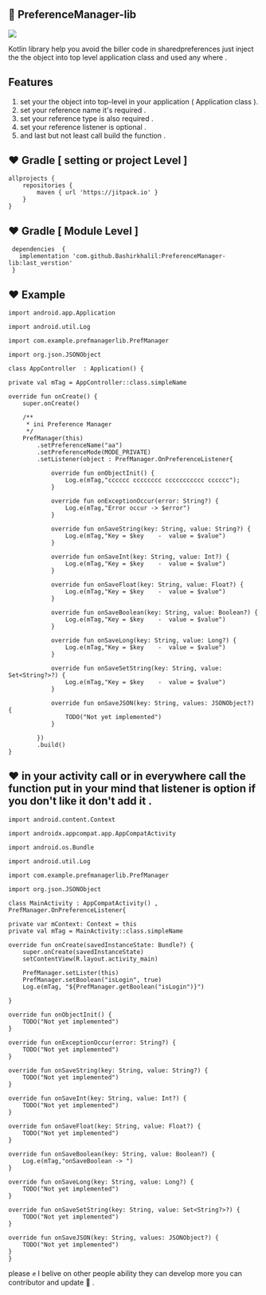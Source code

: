 ## :slightly_smiling_face:  PreferenceManager-lib 

[![](https://jitpack.io/v/Bashirkhalil/PreferenceManager-lib.svg)](https://jitpack.io/#Bashirkhalil/PreferenceManager-lib)

Kotlin library help you avoid the biller code in sharedpreferences  just inject the the object into top level application class and used any where . 


## Features 

1. set your the object into top-level in your application ( Application class ).
2. set your reference name it's required  .
3. set your reference type is also required .
4. set your reference listener is optional  .
5. and last but not least call build the function   .



	
	
##  :heart: Gradle [ setting or project  Level ]


	allprojects {
		repositories {
			maven { url 'https://jitpack.io' }
		}
	}

## :heart: Gradle [   Module Level ]
	
	
     dependencies  {
       implementation 'com.github.Bashirkhalil:PreferenceManager-lib:last_verstion'
     }
	

## :heart: Example 


    import android.app.Application
   
    import android.util.Log

    import com.example.prefmanagerlib.PrefManager

    import org.json.JSONObject

    class AppController  : Application() {

    private val mTag = AppController::class.simpleName

    override fun onCreate() {
        super.onCreate()

        /**
         * ini Preference Manager
         */
        PrefManager(this)
            .setPreferenceName("aa")
            .setPreferenceMode(MODE_PRIVATE)
            .setListener(object : PrefManager.OnPreferenceListener{

                override fun onObjectInit() {
                    Log.e(mTag,"cccccc cccccccc ccccccccccc cccccc");
                }

                override fun onExceptionOccur(error: String?) {
                    Log.e(mTag,"Error occur -> $error")
                }

                override fun onSaveString(key: String, value: String?) {
                    Log.e(mTag,"Key = $key    -  value = $value")
                }

                override fun onSaveInt(key: String, value: Int?) {
                    Log.e(mTag,"Key = $key    -  value = $value")
                }

                override fun onSaveFloat(key: String, value: Float?) {
                    Log.e(mTag,"Key = $key    -  value = $value")
                }

                override fun onSaveBoolean(key: String, value: Boolean?) {
                    Log.e(mTag,"Key = $key    -  value = $value")
                }

                override fun onSaveLong(key: String, value: Long?) {
                    Log.e(mTag,"Key = $key    -  value = $value")
                }

                override fun onSaveSetString(key: String, value: Set<String?>?) {
                    Log.e(mTag,"Key = $key    -  value = $value")
                }

                override fun onSaveJSON(key: String, values: JSONObject?) {
                    TODO("Not yet implemented")
                }

            })
            .build()
    }



## :heart: in your activity call or in everywhere  call the function put in your mind that listener is option if you don't like it don't add it .



    import android.content.Context
    
    import androidx.appcompat.app.AppCompatActivity

    import android.os.Bundle

    import android.util.Log

    import com.example.prefmanagerlib.PrefManager

    import org.json.JSONObject

    class MainActivity : AppCompatActivity() , PrefManager.OnPreferenceListener{

    private var mContext: Context = this
    private val mTag = MainActivity::class.simpleName

    override fun onCreate(savedInstanceState: Bundle?) {
        super.onCreate(savedInstanceState)
        setContentView(R.layout.activity_main)

        PrefManager.setLister(this)
        PrefManager.setBoolean("isLogin", true)
        Log.e(mTag, "${PrefManager.getBoolean("isLogin")}")

    }

    override fun onObjectInit() {
        TODO("Not yet implemented")
    }

    override fun onExceptionOccur(error: String?) {
        TODO("Not yet implemented")
    }

    override fun onSaveString(key: String, value: String?) {
        TODO("Not yet implemented")
    }

    override fun onSaveInt(key: String, value: Int?) {
        TODO("Not yet implemented")
    }

    override fun onSaveFloat(key: String, value: Float?) {
        TODO("Not yet implemented")
    }

    override fun onSaveBoolean(key: String, value: Boolean?) {
        Log.e(mTag,"onSaveBoolean -> ")
    }

    override fun onSaveLong(key: String, value: Long?) {
        TODO("Not yet implemented")
    }

    override fun onSaveSetString(key: String, value: Set<String?>?) {
        TODO("Not yet implemented")
    }

    override fun onSaveJSON(key: String, values: JSONObject?) {
        TODO("Not yet implemented")
    }
    }

please  :fist_raised: I belive on other people ability they can develop more you can contributor and update :muscle: .

